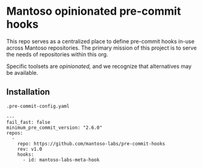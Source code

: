 # Mantoso opinionated pre-commit hooks

This repo serves as a centralized place to define pre-commit hooks in-use across Mantoso repositories. The primary mission of this project is to serve the needs of repositories within this org.

Specific toolsets are *_opinionated,_* and we recognize that alternatives may be available.


## Installation

`.pre-commit-config.yaml`

```
---
fail_fast: false
minimum_pre_commit_version: "2.6.0"
repos:
  -
    repo: https://github.com/mantoso-labs/pre-commit-hooks
    rev: v1.0
    hooks:
      - id: mantoso-labs-meta-hook
```
